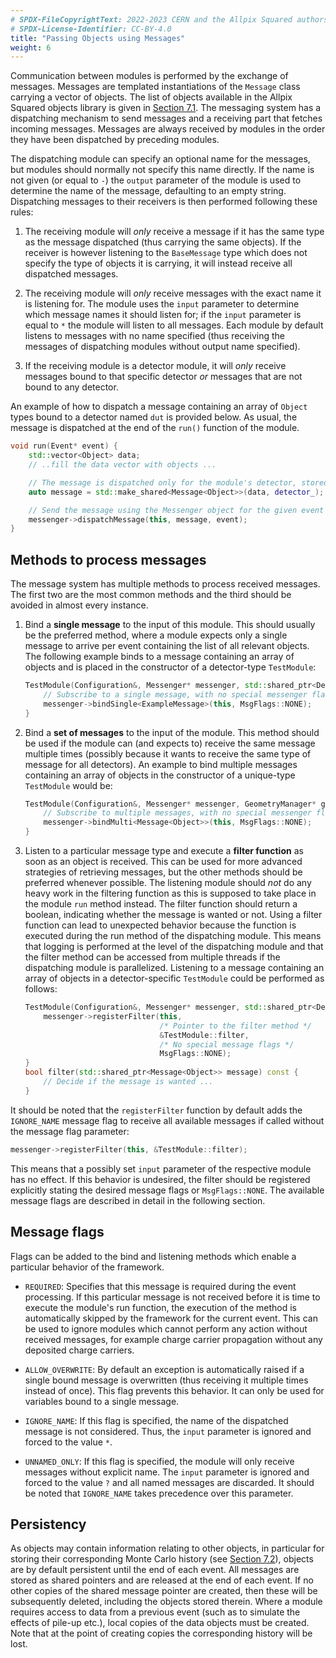 ```yaml
---
# SPDX-FileCopyrightText: 2022-2023 CERN and the Allpix Squared authors
# SPDX-License-Identifier: CC-BY-4.0
title: "Passing Objects using Messages"
weight: 6
---
```


Communication between modules is performed by the exchange of messages. Messages are templated instantiations of the
`Message` class carrying a vector of objects. The list of objects available in the Allpix Squared objects library is given in
[Section 7.1](../07_objects/01_object_types.md). The messaging system has a dispatching mechanism to send messages and a
receiving part that fetches incoming messages. Messages are always received by modules in the order they have been dispatched
by preceding modules.

The dispatching module can specify an optional name for the messages, but modules should normally not specify this name
directly. If the name is not given (or equal to `-`) the `output` parameter of the module is used to determine the name of
the message, defaulting to an empty string. Dispatching messages to their receivers is then performed following these rules:

1. The receiving module will *only* receive a message if it has the same type as the message dispatched (thus carrying
   the same objects). If the receiver is however listening to the `BaseMessage` type which does not specify the type of
   objects it is carrying, it will instead receive all dispatched messages.

2. The receiving module will *only* receive messages with the exact name it is listening for. The module uses the `input`
   parameter to determine which message names it should listen for; if the `input` parameter is equal to `*` the module will
   listen to all messages. Each module by default listens to messages with no name specified (thus receiving the messages of
   dispatching modules without output name specified).

3. If the receiving module is a detector module, it will *only* receive messages bound to that specific detector *or*
   messages that are not bound to any detector.

An example of how to dispatch a message containing an array of `Object` types bound to a detector named `dut` is provided
below. As usual, the message is dispatched at the end of the `run()` function of the module.

```cpp
void run(Event* event) {
    std::vector<Object> data;
    // ..fill the data vector with objects ...

    // The message is dispatched only for the module's detector, stored in "detector_"
    auto message = std::make_shared<Message<Object>>(data, detector_);

    // Send the message using the Messenger object for the given event
    messenger->dispatchMessage(this, message, event);
}
```

## Methods to process messages

The message system has multiple methods to process received messages. The first two are the most common methods and the third
should be avoided in almost every instance.

1. Bind a **single message** to the input of this module. This should usually be the preferred method, where a module
   expects only a single message to arrive per event containing the list of all relevant objects. The following example
   binds to a message containing an array of objects and is placed in the constructor of a detector-type `TestModule`:

   ```cpp
   TestModule(Configuration&, Messenger* messenger, std::shared_ptr<Detector>) {
       // Subscribe to a single message, with no special messenger flags
       messenger->bindSingle<ExampleMessage>(this, MsgFlags::NONE);
   }
   ```

2. Bind a **set of messages** to the input of the module. This method should be used if the module can (and expects to)
   receive the same message multiple times (possibly because it wants to receive the same type of message for all
   detectors). An example to bind multiple messages containing an array of objects in the constructor of a unique-type
   `TestModule` would be:

   ```cpp
   TestModule(Configuration&, Messenger* messenger, GeometryManager* geo_manager) {
       // Subscribe to multiple messages, with no special messenger flags
       messenger->bindMulti<Message<Object>>(this, MsgFlags::NONE);
   }
   ```

3. Listen to a particular message type and execute a **filter function** as soon as an object is received. This can be used
   for more advanced strategies of retrieving messages, but the other methods should be preferred whenever possible. The
   listening module should *not* do any heavy work in the filtering function as this is supposed to take place in the module
   `run` method instead. The filter function should return a boolean, indicating whether the message is wanted or not. Using
   a filter function can lead to unexpected behavior because the function is executed during the run method of the
   dispatching module. This means that logging is performed at the level of the dispatching module and that the filter
   method can be accessed from multiple threads if the dispatching module is parallelized. Listening to a message containing
   an array of objects in a detector-specific `TestModule` could be performed as follows:

   ```cpp
   TestModule(Configuration&, Messenger* messenger, std::shared_ptr<Detector>) {
       messenger->registerFilter(this,
                                 /* Pointer to the filter method */
                                 &TestModule::filter,
                                 /* No special message flags */
                                 MsgFlags::NONE);
   }
   bool filter(std::shared_ptr<Message<Object>> message) const {
       // Decide if the message is wanted ...
   }
   ```

It should be noted that the `registerFilter` function by default adds the `IGNORE_NAME` message flag to receive all available
messages if called without the message flag parameter:

```cpp
messenger->registerFilter(this, &TestModule::filter);
```

This means that a possibly set `input` parameter of the respective module has no effect. If this behavior is undesired, the
filter should be registered explicitly stating the desired message flags or `MsgFlags::NONE`. The available message flags are
described in detail in the following section.

## Message flags

Flags can be added to the bind and listening methods which enable a particular behavior of the framework.

- `REQUIRED`:
  Specifies that this message is required during the event processing. If this particular message is not received before it
  is time to execute the module's run function, the execution of the method is automatically skipped by the framework for
  the current event. This can be used to ignore modules which cannot perform any action without received messages, for
  example charge carrier propagation without any deposited charge carriers.

- `ALLOW_OVERWRITE`:
  By default an exception is automatically raised if a single bound message is overwritten (thus receiving it multiple
  times instead of once). This flag prevents this behavior. It can only be used for variables bound to a single message.

- `IGNORE_NAME`:
  If this flag is specified, the name of the dispatched message is not considered. Thus, the `input` parameter is ignored
  and forced to the value `*`.

- `UNNAMED_ONLY`:
  If this flag is specified, the module will only receive messages without explicit name. The `input` parameter is ignored
  and forced to the value `?` and all named messages are discarded. It should be noted that `IGNORE_NAME` takes precedence
  over this parameter.

## Persistency

As objects may contain information relating to other objects, in particular for storing their corresponding Monte Carlo
history (see [Section 7.2](../07_objects/02_object_history.md)), objects are by default persistent until the end of each
event. All messages are stored as shared pointers and are released at the end of each event. If no other copies of the shared
message pointer are created, then these will be subsequently deleted, including the objects stored therein. Where a module
requires access to data from a previous event (such as to simulate the effects of pile-up etc.), local copies of the data
objects must be created. Note that at the point of creating copies the corresponding history will be lost.

